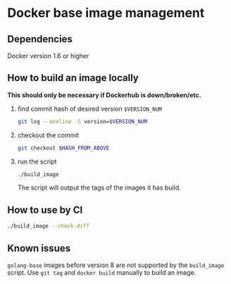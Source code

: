 # Docker base image management #

## Dependencies ##
Docker version 1.6 or higher

## How to build an image locally ##
**This should only be necessary if Dockerhub is down/broken/etc.**

1. find commit hash of desired version `$VERSION_NUM`

    ```bash
    git log --oneline -S version=$VERSION_NUM
    ```
1. checkout the commit

    ```bash
    git checkout $HASH_FROM_ABOVE
    ```
1. run the script

    ```bash
    ./build_image
    ```
    The script will output the tags of the images it has build.

## How to use by CI ##
```bash
./build_image --check-diff
```

## Known issues ##
`golang-base` images before version 8 are not supported by the `build_image`
script. Use `git tag` and `docker build` manually to build an image.
